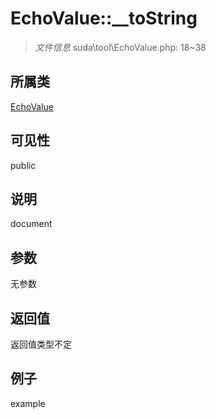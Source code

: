 # EchoValue::__toString

> *文件信息* suda\tool\EchoValue.php: 18~38
## 所属类 

[EchoValue](../EchoValue.md)

## 可见性

  public  
## 说明

document

## 参数

无参数

## 返回值
返回值类型不定

## 例子

example